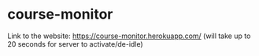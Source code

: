 # course-monitor

Link to the website: https://course-monitor.herokuapp.com/ (will take up to 20 seconds for server to activate/de-idle)
